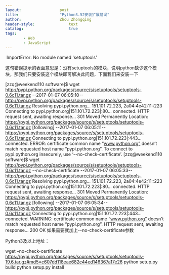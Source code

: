 ```yaml
---
layout:					post
title:					"Python3.52安装扩展错误"
author:					Zhou Zhongqing
header-style:				text
catalog:					true
tags:
		- Web
		- JavaScript
---
```

​
ImportError: No module named 'setuptools'

这句错误提示的表面意思是：没有setuptools的模块，说明python缺少这个模块，那我们只要安装这个模块即可解决此问题，下面我们来安装一下

[zzq@weekend110 software]$  wget http://pypi.python.org/packages/source/s/setuptools/setuptools-0.6c11.tar.gz
--2017-01-07 06:05:10--  http://pypi.python.org/packages/source/s/setuptools/setuptools-0.6c11.tar.gz
Resolving pypi.python.org... 151.101.72.223, 2a04:4e42:11::223
Connecting to pypi.python.org|151.101.72.223|:80... connected.
HTTP request sent, awaiting response... 301 Moved Permanently
Location: https://pypi.python.org/packages/source/s/setuptools/setuptools-0.6c11.tar.gz [following]
--2017-01-07 06:05:11--  https://pypi.python.org/packages/source/s/setuptools/setuptools-0.6c11.tar.gz
Connecting to pypi.python.org|151.101.72.223|:443... connected.
ERROR: certificate common name “www.python.org” doesn’t match requested host name “pypi.python.org”.
To connect to pypi.python.org insecurely, use ‘--no-check-certificate’.
[zzq@weekend110 software]$  wget http://pypi.python.org/packages/source/s/setuptools/setuptools-0.6c11.tar.gz --no-check-certificate
--2017-01-07 06:05:33--  http://pypi.python.org/packages/source/s/setuptools/setuptools-0.6c11.tar.gz
Resolving pypi.python.org... 151.101.72.223, 2a04:4e42:11::223
Connecting to pypi.python.org|151.101.72.223|:80... connected.
HTTP request sent, awaiting response... 301 Moved Permanently
Location: https://pypi.python.org/packages/source/s/setuptools/setuptools-0.6c11.tar.gz [following]
--2017-01-07 06:05:34--  https://pypi.python.org/packages/source/s/setuptools/setuptools-0.6c11.tar.gz
Connecting to pypi.python.org|151.101.72.223|:443... connected.
WARNING: certificate common name “www.python.org” doesn’t match requested host name “pypi.python.org”.
HTTP request sent, awaiting response... 200 OK
如果需要就加上--no-check-certificate参数

Python3及以上地址：

wget –no-check-certificate https://pypi.python.org/packages/source/s/setuptools/setuptools-19.6.tar.gz#md5=c607dd118eae682c44ed146367a17e26
python setup.py build
python setup.py install


​